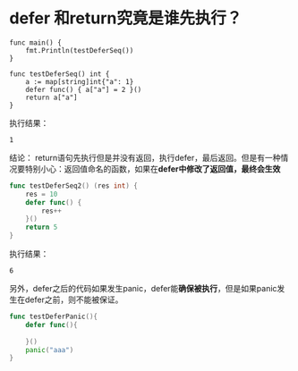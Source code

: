 # defer 和return究竟是谁先执行？
```
func main() {
	fmt.Println(testDeferSeq())
}

func testDeferSeq() int {
	a := map[string]int{"a": 1}
	defer func() { a["a"] = 2 }()
	return a["a"]
}

```
执行结果：
```
1
```
结论： return语句先执行但是并没有返回，执行defer，最后返回。但是有一种情况要特别小心：返回值命名的函数，如果在**defer中修改了返回值，最终会生效**
```go
func testDeferSeq2() (res int) {
	res = 10
	defer func() {
		res++
	}()
	return 5
}
```
执行结果：
```
6
```
另外，defer之后的代码如果发生panic，defer能**确保被执行**，但是如果panic发生在defer之前，则不能被保证。
```go
func testDeferPanic(){
	defer func(){
		
	}()
	panic("aaa")
}
```